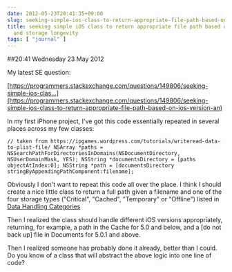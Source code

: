 ```yaml
---
date: 2012-05-23T20:41:35+09:00
slug: seeking-simple-ios-class-to-return-appropriate-file-path-based-on-ios-version-and-storage-longevity
title: seeking simple iOS class to return appropriate file path based on iOS version
  and storage longevity
tags: [ "journal" ]
---
```


##20:41 Wednesday 23 May 2012

 

My latest SE question:

 

[https://programmers.stackexchange.com/questions/149806/seeking-simple-ios-clas...](https://programmers.stackexchange.com/questions/149806/seeking-simple-ios-class-to-return-appropriate-file-path-based-on-ios-version-an)

 

 

 

In my first iPhone project, I've got this code essentially repeated in several places across my few classes:

 
    
    // taken from https://ipgames.wordpress.com/tutorials/writeread-data-to-plist-file/ NSArray *paths = NSSearchPathForDirectoriesInDomains(NSDocumentDirectory, NSUserDomainMask, YES); NSString *documentsDirectory = [paths objectAtIndex:0]; NSString *path = [documentsDirectory stringByAppendingPathComponent:filename];

  

Obviously I don't want to repeat this code all over the place. I think I should create a nice little class to return a full path given a filename and one of the four storage types ("Critical", "Cached", "Temporary" or "Offline") listed in [Data Handling Categories](https://developer.apple.com/library/ios/#qa/qa1719/_index.html)

 

Then I realized the class should handle different iOS versions appropriately, returning, for example, a path in the Cache for 5.0 and below, and a [do not back up] file in Documents for 5.0.1 and above.

 

Then I realized someone has probably done it already, better than I could. Do you know of a class that will abstract the above logic into one line of code?

 

 

 
